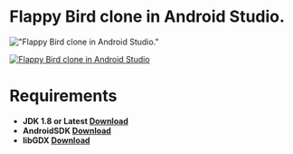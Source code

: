 # Flappy Bird clone in Android Studio.

!["Flappy Bird clone in Android Studio."](https://github.com/rusahang/FlappyBird/blob/master/screenshot%20/screenshot.jpg "Flappy Bird clone in Android Studio.")

[![Flappy Bird clone in Android Studio](http://img.youtube.com/vi/SAhp9AwU_DA/0.jpg)](https://www.youtube.com/watch?v=SAhp9AwU_DA)

# Requirements
- **JDK 1.8 or Latest [Download](https://www.oracle.com/technetwork/java/javase/downloads/index.html)**
- **AndroidSDK [Download](https://developer.android.com/studio/index.html#resources)**
- **libGDX [Download](https://libgdx.com)**